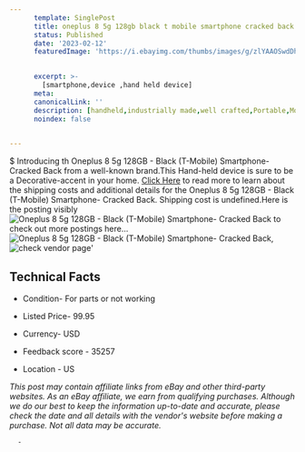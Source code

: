 ```yaml
---
      template: SinglePost
      title: oneplus 8 5g 128gb black t mobile smartphone cracked back
      status: Published
      date: '2023-02-12'
      featuredImage: 'https://i.ebayimg.com/thumbs/images/g/zlYAAOSwdDhj5nw4/s-l225.jpg'
       

      excerpt: >-
        [smartphone,device ,hand held device]
      meta:
      canonicalLink: ''
      description: [handheld,industrially made,well crafted,Portable,Mobile,Compact,Convenient,Lightweight,Maneuverable,Man-portable,Miniature,Carriable,Hand-held,Light,Holdable,Transportable,Mobile device,Pocket-sized,On-the-go,Wireless,Cordless,Compact size,Convenient size, smartphone,device ,hand held device]
      noindex: false
      

---
```

$
      Introducing th Oneplus 8 5g 128GB - Black  (T-Mobile) Smartphone- Cracked Back from a well-known brand.This Hand-held device  is sure to be a Decorative-accent in your home. [Click Here](https://www.ebay.com/itm/185771835479?hash=item2b40dd4057%3Ag%3AzlYAAOSwdDhj5nw4&mkevt=1&mkcid=1&mkrid=711-53200-19255-0&campid=%253CePNCampaignId%253E&customid=%253CreferenceId%253E&toolid=10049) to read more to learn about the shipping costs and additional details for the Oneplus 8 5g 128GB - Black  (T-Mobile) Smartphone- Cracked Back. Shipping cost is undefined.Here is the posting visibly ![Oneplus 8 5g 128GB - Black  (T-Mobile) Smartphone- Cracked Back](https://i.ebayimg.com/thumbs/images/g/zlYAAOSwdDhj5nw4/s-l225.jpg) to check out more postings here... ![Oneplus 8 5g 128GB - Black  (T-Mobile) Smartphone- Cracked Back](https://i.ebayimg.com/images/g/zlYAAOSwdDhj5nw4/s-l1600.jpg), ![check vendor page](https://origin-galleryplus.ebayimg.com/ws/web/185771835479_2_0_1/225x225.jpg)'

      

 ## Technical Facts 



     
      

 - Condition- For parts or not working 


      

 - Listed Price- 99.95 


      

 - Currency- USD 


      

 - Feedback score - 35257 


      

 - Location - US 


      
      

 *_This post may contain affiliate links from eBay and other third-party websites. As an eBay affiliate, we earn from qualifying purchases. Although we do our best to keep the information up-to-date and accurate, please check the date and all details with the vendor's website before making a purchase. Not all data may be accurate._*




      -
